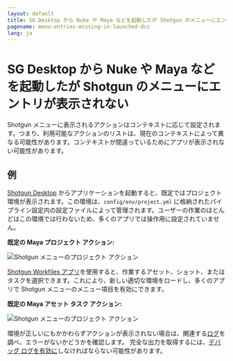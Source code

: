 ```yaml
---
layout: default
title: SG Desktop から Nuke や Maya などを起動したが Shotgun のメニューにエントリが表示されない
pagename: menu-entries-missing-in-launched-dcc
lang: ja
---
```


# SG Desktop から Nuke や Maya などを起動したが Shotgun のメニューにエントリが表示されない

Shotgun メニューに表示されるアクションはコンテキストに応じて設定されます。つまり、利用可能なアクションのリストは、現在のコンテキストによって異なる可能性があります。コンテキストが間違っているためにアプリが表示されない可能性があります。

## 例

[Shotgun Desktop](https://support.shotgunsoftware.com/hc/ja/articles/219039818) からアプリケーションを起動すると、既定ではプロジェクト環境が表示されます。この環境は、`config/env/project.yml` に格納されたパイプライン設定内の設定ファイルによって管理されます。ユーザーの作業のほとんどはこの環境では行わないため、多くのアプリでは操作用に設定されていません。

**既定の Maya プロジェクト アクション:**

![Shotgun メニューのプロジェクト アクション](images/shotgun-menu-project-actions.png)

[Shotgun Workfiles アプリ](https://support.shotgunsoftware.com/hc/ja/articles/219033088)を使用すると、作業するアセット、ショット、またはタスクを選択できます。これにより、新しい適切な環境をロードし、多くのアプリで Shotgun メニューのメニュー項目を有効にできます。

**既定の Maya アセット タスク アクション:**

![Shotgun メニューのプロジェクト アクション](images/shotgun-menu-asset-step-actions.png)

環境が正しいにもかかわらずアクションが表示されない場合は、関連する[ログ](where-are-my-log-files.md)を調べ、エラーがないかどうかを確認します。
完全な出力を取得するには、[デバッグ ログを有効に](turn-debug-logging-on.md)しなければならない可能性があります。
